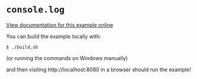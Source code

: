 # `console.log`

[View documentation for this example online][dox]

[dox]: https://rustwasm.github.io/wasm-bindgen/examples/console-log.html

You can build the example locally with:

```
$ ./build.sh
```

(or running the commands on Windows manually)

and then visiting http://localhost:8080 in a browser should run the example!
